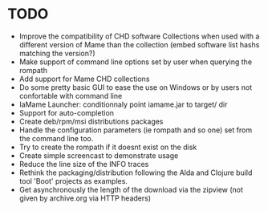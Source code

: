TODO
====

-   Improve the compatibility of CHD software Collections when used with 
    a different version of Mame than the collection 
    (embed software list hashs matching the version?)
-   Make support of command line options set by user when querying the rompath
-   Add support for Mame CHD collections
-   Do some pretty basic GUI to ease the use on Windows or by users not 
    confortable with command line
-   IaMame Launcher: conditionnaly point iamame.jar to target/ dir
-   Support for auto-completion
-   Create deb/rpm/msi distributions packages
-   Handle the configuration parameters (ie rompath and so one) set from
    the command line too.
-   Try to create the rompath if it doesnt exist on the disk
-   Create simple screencast to demonstrate usage
-   Reduce the line size of the INFO traces
-   Rethink the packaging/distribution following the Alda and Clojure build
    tool 'Boot' projects as examples.
-   Get asynchronously the length of the download via the zipview 
    (not given by archive.org via HTTP headers)
